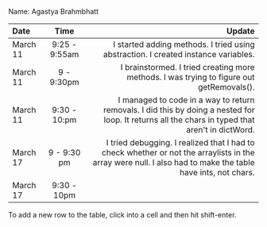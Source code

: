Name: Agastya Brahmbhatt

| Date     |     Time      |                                                                                                                                                     Update |
|:---------|:-------------:|-----------------------------------------------------------------------------------------------------------------------------------------------------------:|
| March 11 | 9:25 - 9:55am |                                                                         I started adding methods. I tried using abstraction. I created instance variables. |
| March 11 |  9 - 9:30pm   |                                                                   I brainstormed. I tried creating more methods. I was trying to figure out getRemovals(). |
| March 11 | 9:30 - 10:pm  |           I managed to code in a way to return removals. I did this by doing a nested for loop. It returns all the chars in typed that aren't in dictWord. |
| March 17 |  9 - 9:30 pm  | I tried debugging. I realized that I had to check whether or not the arraylists in the array were null. I also had to make the table have ints, not chars. |
| March 17 |  9:30 - 10pm  |                                                                                                                                                            |


To add a new row to the table, click into a cell and then hit shift-enter.